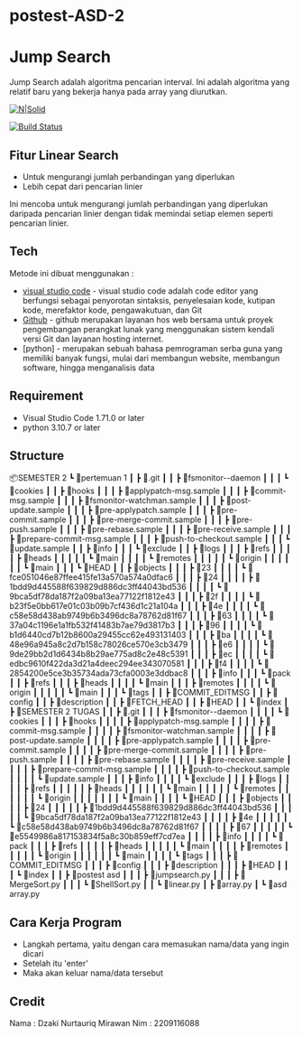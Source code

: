 # postest-ASD-2

# Jump Search
Jump Search adalah algoritma pencarian interval. Ini adalah algoritma yang relatif baru yang bekerja hanya pada array yang diurutkan. 

[![N|Solid](https://cldup.com/dTxpPi9lDf.thumb.png)](https://nodesource.com/products/nsolid)

[![Build Status](https://travis-ci.org/joemccann/dillinger.svg?branch=master)](https://travis-ci.org/joemccann/dillinger)


## Fitur Linear Search

- Untuk mengurangi jumlah perbandingan yang diperlukan
- Lebih cepat dari pencarian linier

Ini mencoba untuk mengurangi jumlah perbandingan yang diperlukan daripada pencarian linier dengan tidak memindai setiap elemen seperti pencarian linier.

## Tech

Metode ini dibuat menggunakan :

-  [visual studio code](https://code.visualstudio.com) - visual studio code adalah code editor yang berfungsi sebagai penyorotan sintaksis, penyelesaian kode, kutipan kode, merefaktor kode, pengawakutuan, dan Git
-   [Github](https://github.com) - github merupakan  layanan hos web bersama untuk proyek pengembangan perangkat lunak yang menggunakan sistem kendali versi Git dan layanan hosting internet.
-  [python] - merupakan sebuah bahasa pemrograman serba guna yang memiliki banyak fungsi, mulai dari membangun website, membangun software, hingga menganalisis data

## Requirement

- Visual Studio Code 1.71.0 or later
- python 3.10.7 or later

## Structure
📦SEMESTER 2
 ┗ 📂pertemuan 1
 ┃ ┣ 📂.git
 ┃ ┃ ┣ 📂fsmonitor--daemon
 ┃ ┃ ┃ ┗ 📂cookies
 ┃ ┃ ┣ 📂hooks
 ┃ ┃ ┃ ┣ 📜applypatch-msg.sample
 ┃ ┃ ┃ ┣ 📜commit-msg.sample
 ┃ ┃ ┃ ┣ 📜fsmonitor-watchman.sample
 ┃ ┃ ┃ ┣ 📜post-update.sample
 ┃ ┃ ┃ ┣ 📜pre-applypatch.sample
 ┃ ┃ ┃ ┣ 📜pre-commit.sample
 ┃ ┃ ┃ ┣ 📜pre-merge-commit.sample
 ┃ ┃ ┃ ┣ 📜pre-push.sample
 ┃ ┃ ┃ ┣ 📜pre-rebase.sample
 ┃ ┃ ┃ ┣ 📜pre-receive.sample
 ┃ ┃ ┃ ┣ 📜prepare-commit-msg.sample
 ┃ ┃ ┃ ┣ 📜push-to-checkout.sample
 ┃ ┃ ┃ ┗ 📜update.sample
 ┃ ┃ ┣ 📂info
 ┃ ┃ ┃ ┗ 📜exclude
 ┃ ┃ ┣ 📂logs
 ┃ ┃ ┃ ┣ 📂refs
 ┃ ┃ ┃ ┃ ┣ 📂heads
 ┃ ┃ ┃ ┃ ┃ ┗ 📜main
 ┃ ┃ ┃ ┃ ┗ 📂remotes
 ┃ ┃ ┃ ┃ ┃ ┗ 📂origin
 ┃ ┃ ┃ ┃ ┃ ┃ ┗ 📜main
 ┃ ┃ ┃ ┗ 📜HEAD
 ┃ ┃ ┣ 📂objects
 ┃ ┃ ┃ ┣ 📂23
 ┃ ┃ ┃ ┃ ┗ 📜fce051046e87ffee415fe13a570a574a0dfac6
 ┃ ┃ ┃ ┣ 📂24
 ┃ ┃ ┃ ┃ ┣ 📜1bdd9d445588f639829d886dc3ff44043bd536
 ┃ ┃ ┃ ┃ ┗ 📜9bca5df78da187f2a09ba13ea77122f1812e43
 ┃ ┃ ┃ ┣ 📂2f
 ┃ ┃ ┃ ┃ ┗ 📜b23f5e0bb617e01c03b09b7cf436d1c21a104a
 ┃ ┃ ┃ ┣ 📂4e
 ┃ ┃ ┃ ┃ ┗ 📜c58e58d438ab9749b6b3496dc8a78762d81f67
 ┃ ┃ ┃ ┣ 📂63
 ┃ ┃ ┃ ┃ ┗ 📜37a04c1196e1a1fb532f41483b7ae79d3817b3
 ┃ ┃ ┃ ┣ 📂96
 ┃ ┃ ┃ ┃ ┗ 📜b1d6440cd7b12b8600a29455cc62e493131403
 ┃ ┃ ┃ ┣ 📂ba
 ┃ ┃ ┃ ┃ ┗ 📜48e96a945a8c2d7b158c78026ce570e3cb3479
 ┃ ┃ ┃ ┣ 📂e6
 ┃ ┃ ┃ ┃ ┗ 📜9de29bb2d1d6434b8b29ae775ad8c2e48c5391
 ┃ ┃ ┃ ┣ 📂ec
 ┃ ┃ ┃ ┃ ┗ 📜edbc9610f422da3d21a4deec294ee343070581
 ┃ ┃ ┃ ┣ 📂f4
 ┃ ┃ ┃ ┃ ┗ 📜2854200e5ce3b35734ada73cfa0003e3ddbac8
 ┃ ┃ ┃ ┣ 📂info
 ┃ ┃ ┃ ┗ 📂pack
 ┃ ┃ ┣ 📂refs
 ┃ ┃ ┃ ┣ 📂heads
 ┃ ┃ ┃ ┃ ┗ 📜main
 ┃ ┃ ┃ ┣ 📂remotes
 ┃ ┃ ┃ ┃ ┗ 📂origin
 ┃ ┃ ┃ ┃ ┃ ┗ 📜main
 ┃ ┃ ┃ ┗ 📂tags
 ┃ ┃ ┣ 📜COMMIT_EDITMSG
 ┃ ┃ ┣ 📜config
 ┃ ┃ ┣ 📜description
 ┃ ┃ ┣ 📜FETCH_HEAD
 ┃ ┃ ┣ 📜HEAD
 ┃ ┃ ┗ 📜index
 ┃ ┣ 📂SEMESTER 2 TUGAS
 ┃ ┃ ┣ 📂.git
 ┃ ┃ ┃ ┣ 📂fsmonitor--daemon
 ┃ ┃ ┃ ┃ ┗ 📂cookies
 ┃ ┃ ┃ ┣ 📂hooks
 ┃ ┃ ┃ ┃ ┣ 📜applypatch-msg.sample
 ┃ ┃ ┃ ┃ ┣ 📜commit-msg.sample
 ┃ ┃ ┃ ┃ ┣ 📜fsmonitor-watchman.sample
 ┃ ┃ ┃ ┃ ┣ 📜post-update.sample
 ┃ ┃ ┃ ┃ ┣ 📜pre-applypatch.sample
 ┃ ┃ ┃ ┃ ┣ 📜pre-commit.sample
 ┃ ┃ ┃ ┃ ┣ 📜pre-merge-commit.sample
 ┃ ┃ ┃ ┃ ┣ 📜pre-push.sample
 ┃ ┃ ┃ ┃ ┣ 📜pre-rebase.sample
 ┃ ┃ ┃ ┃ ┣ 📜pre-receive.sample
 ┃ ┃ ┃ ┃ ┣ 📜prepare-commit-msg.sample
 ┃ ┃ ┃ ┃ ┣ 📜push-to-checkout.sample
 ┃ ┃ ┃ ┃ ┗ 📜update.sample
 ┃ ┃ ┃ ┣ 📂info
 ┃ ┃ ┃ ┃ ┗ 📜exclude
 ┃ ┃ ┃ ┣ 📂logs
 ┃ ┃ ┃ ┃ ┣ 📂refs
 ┃ ┃ ┃ ┃ ┃ ┣ 📂heads
 ┃ ┃ ┃ ┃ ┃ ┃ ┗ 📜main
 ┃ ┃ ┃ ┃ ┃ ┗ 📂remotes
 ┃ ┃ ┃ ┃ ┃ ┃ ┗ 📂origin
 ┃ ┃ ┃ ┃ ┃ ┃ ┃ ┗ 📜main
 ┃ ┃ ┃ ┃ ┗ 📜HEAD
 ┃ ┃ ┃ ┣ 📂objects
 ┃ ┃ ┃ ┃ ┣ 📂24
 ┃ ┃ ┃ ┃ ┃ ┣ 📜1bdd9d445588f639829d886dc3ff44043bd536
 ┃ ┃ ┃ ┃ ┃ ┗ 📜9bca5df78da187f2a09ba13ea77122f1812e43
 ┃ ┃ ┃ ┃ ┣ 📂4e
 ┃ ┃ ┃ ┃ ┃ ┗ 📜c58e58d438ab9749b6b3496dc8a78762d81f67
 ┃ ┃ ┃ ┃ ┣ 📂67
 ┃ ┃ ┃ ┃ ┃ ┗ 📜e5549986a817153834f5a8c30b859eff7cd7ea
 ┃ ┃ ┃ ┃ ┣ 📂info
 ┃ ┃ ┃ ┃ ┗ 📂pack
 ┃ ┃ ┃ ┣ 📂refs
 ┃ ┃ ┃ ┃ ┣ 📂heads
 ┃ ┃ ┃ ┃ ┃ ┗ 📜main
 ┃ ┃ ┃ ┃ ┣ 📂remotes
 ┃ ┃ ┃ ┃ ┃ ┗ 📂origin
 ┃ ┃ ┃ ┃ ┃ ┃ ┗ 📜main
 ┃ ┃ ┃ ┃ ┗ 📂tags
 ┃ ┃ ┃ ┣ 📜COMMIT_EDITMSG
 ┃ ┃ ┃ ┣ 📜config
 ┃ ┃ ┃ ┣ 📜description
 ┃ ┃ ┃ ┣ 📜HEAD
 ┃ ┃ ┃ ┗ 📜index
 ┃ ┃ ┣ 📂postest asd
 ┃ ┃ ┃ ┣ 📜jumpsearch.py
 ┃ ┃ ┃ ┣ 📜MergeSort.py
 ┃ ┃ ┃ ┗ 📜ShellSort.py
 ┃ ┃ ┗ 📜linear.py
 ┃ ┣ 📜array.py
 ┃ ┗ 📜asd array.py
## Cara Kerja Program

- Langkah pertama, yaitu dengan cara memasukan nama/data yang ingin dicari
- Setelah itu 'enter'
- Maka akan keluar nama/data tersebut

## Credit
Nama : Dzaki Nurtauriq Mirawan
Nim : 2209116088
